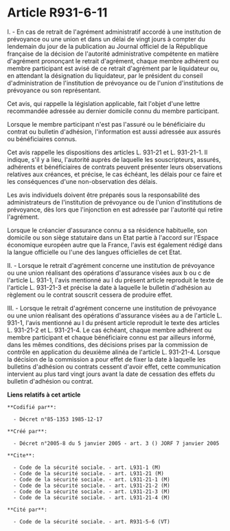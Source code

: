 # Article R931-6-11

I. - En cas de retrait de l'agrément administratif accordé à une institution de prévoyance ou une union et dans un délai de
vingt jours à compter du lendemain du jour de la publication au Journal officiel de la République française de la décision de
l'autorité administrative compétente en matière d'agrément prononçant le retrait d'agrément, chaque membre adhérent ou membre
participant est avisé de ce retrait d'agrément par le liquidateur ou, en attendant la désignation du liquidateur, par le
président du conseil d'administration de l'institution de prévoyance ou de l'union d'institutions de prévoyance ou son
représentant.

Cet avis, qui rappelle la législation applicable, fait l'objet d'une lettre recommandée adressée au dernier domicile connu du
membre participant.

Lorsque le membre participant n'est pas l'assuré ou le bénéficiaire du contrat ou bulletin d'adhésion, l'information est
aussi adressée aux assurés ou bénéficiaires connus.

Cet avis rappelle les dispositions des articles L. 931-21 et L. 931-21-1. Il indique, s'il y a lieu, l'autorité auprès de
laquelle les souscripteurs, assurés, adhérents et bénéficiaires de contrats peuvent présenter leurs observations relatives
aux créances, et précise, le cas échéant, les délais pour ce faire et les conséquences d'une non-observation des délais.

Les avis individuels doivent être préparés sous la responsabilité des administrateurs de l'institution de prévoyance ou de
l'union d'institutions de prévoyance, dès lors que l'injonction en est adressée par l'autorité qui retire l'agrément.

Lorsque le créancier d'assurance connu a sa résidence habituelle, son domicile ou son siège statutaire dans un Etat partie à
l'accord sur l'Espace économique européen autre que la France, l'avis est également rédigé dans la langue officielle ou l'une
des langues officielles de cet Etat.

II. - Lorsque le retrait d'agrément concerne une institution de prévoyance ou une union réalisant des opérations d'assurance
visées aux b ou c de l'article L. 931-1, l'avis mentionné au I du présent article reproduit le texte de l'article L. 931-21-3
et précise la date à laquelle le bulletin d'adhésion au règlement ou le contrat souscrit cessera de produire effet.

III. - Lorsque le retrait d'agrément concerne une institution de prévoyance ou une union réalisant des opérations d'assurance
visées au a de l'article L. 931-1, l'avis mentionné au I du présent article reproduit le texte des articles L. 931-21-2 et L.
931-21-4. Le cas échéant, chaque membre adhérent ou membre participant et chaque bénéficiaire connu est par ailleurs informé,
dans les mêmes conditions, des décisions prises par la commission de contrôle en application du deuxième alinéa de l'article
L. 931-21-4. Lorsque la décision de la commission a pour effet de fixer la date à laquelle les bulletins d'adhésion ou
contrats cessent d'avoir effet, cette communication intervient au plus tard vingt jours avant la date de cessation des effets
du bulletin d'adhésion ou contrat.

**Liens relatifs à cet article**

	**Codifié par**:

	  - Décret n°85-1353 1985-12-17

	**Créé par**:

	  - Décret n°2005-8 du 5 janvier 2005 - art. 3 () JORF 7 janvier 2005

	**Cite**:

	  - Code de la sécurité sociale. - art. L931-1 (M)
	  - Code de la sécurité sociale. - art. L931-21 (M)
	  - Code de la sécurité sociale. - art. L931-21-1 (M)
	  - Code de la sécurité sociale. - art. L931-21-2 (M)
	  - Code de la sécurité sociale. - art. L931-21-3 (M)
	  - Code de la sécurité sociale. - art. L931-21-4 (M)

	**Cité par**:

	  - Code de la sécurité sociale. - art. R931-5-6 (VT)

